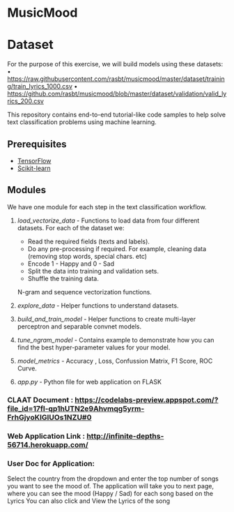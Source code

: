 # MusicMood

# Dataset 

For the purpose of this exercise, we will build models using these datasets:
• https://raw.githubusercontent.com/rasbt/musicmood/master/dataset/training/train_lyrics_1000.csv
• https://github.com/rasbt/musicmood/blob/master/dataset/validation/valid_lyrics_200.csv

This repository contains end-to-end tutorial-like code samples to help solve
text classification problems using machine learning.

## Prerequisites

*   [TensorFlow](https://www.tensorflow.org/)
*   [Scikit-learn](http://scikit-learn.org/stable/)

## Modules

We have one module for each step in the text classification workflow.

1.  *load_vectorize_data* - Functions to load data from four different datasets. For each
    of the dataset we:

    +   Read the required fields (texts and labels).
    +   Do any pre-processing if required. For example, cleaning data (removing stop words, special chars. etc)
    +   Encode 1 - Happy and 0 - Sad
    +   Split the data into training and validation sets.
    +   Shuffle the training data.

     N-gram and sequence vectorization functions.
     
2.  *explore_data* - Helper functions to understand datasets.

3.  *build_and_train_model* - Helper functions to create multi-layer perceptron and
    separable convnet models.

4.  *tune_ngram_model* - Contains example to demonstrate how you can find the best
    hyper-parameter values for your model.
     
5.  *model_metrics* - Accuracy , Loss, Confussion Matrix, F1 Score, ROC Curve.

6.  *app.py* - Python file for web application on FLASK
### CLAAT Document : https://codelabs-preview.appspot.com/?file_id=17fl-qp1hUTN2e9Ahvmqg5yrm-FrhGjyoKIGlUOs1NZU#0
### Web Application Link : http://infinite-depths-56714.herokuapp.com/ 

### User Doc for Application:

Select the country from the dropdown and enter the top number of songs you want to see the mood of. 
The application will take you to next page, where you can see the mood (Happy / Sad) for each song based on the Lyrics
You can also click and View the Lyrics of the song
